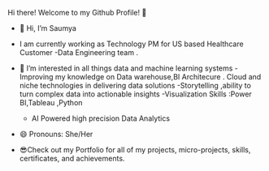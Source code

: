 Hi there! Welcome to my Github Profile! 👋
- 👋 Hi, I’m Saumya
- I am currently working as Technology PM for US based Healthcare Customer -Data Engineering team .
- 👀 I’m interested in all things data and machine learning systems 
   -Improving my knowledge  on Data warehouse,BI Architecure . Cloud and niche technologies in delivering data solutions
   -Storytelling ,ability to turn complex data into actionable insights
   -Visualization Skills :Power BI,Tableau ,Python
   - AI Powered high precision Data Analytics
  
- 😄 Pronouns: She/Her
- 😎Check out my Portfolio for all of my projects, micro-projects, skills, certificates, and achievements.


